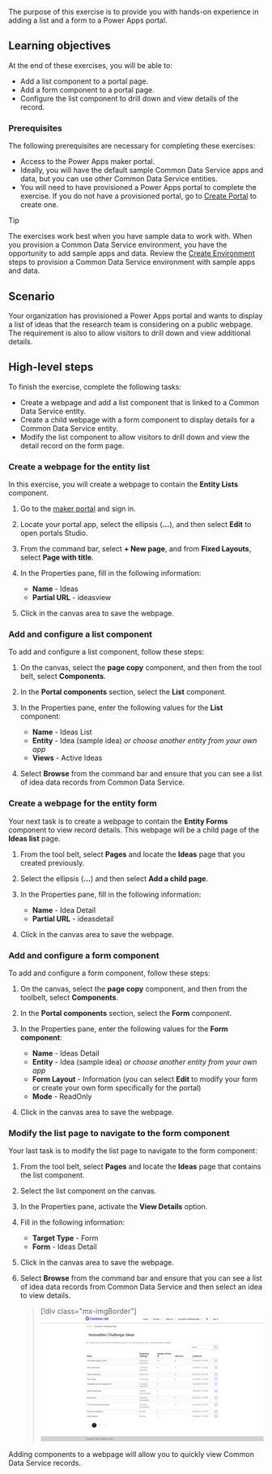 The purpose of this exercise is to provide you with hands-on experience in adding a list and a form to a Power Apps portal.

## Learning objectives

At the end of these exercises, you will be able to:

- Add a list component to a portal page.
- Add a form component to a portal page.
- Configure the list component to drill down and view details of the record.

### Prerequisites

The following prerequisites are necessary for completing these exercises:

- Access to the Power Apps maker portal.
- Ideally, you will have the default sample Common Data Service apps and data, but you can use other Common Data Service entities.
- You will need to have provisioned a Power Apps portal to complete the exercise. If you do not have a provisioned portal, go to [Create Portal](https://docs.microsoft.com/powerapps/maker/portals/create-portal/?azure-portal=true) to create one.

> [!TIP]
> The exercises work best when you have sample data to work with. When you provision a Common Data Service environment, you have the opportunity to add sample apps and data.  Review the [Create Environment](https://docs.microsoft.com/power-platform/admin/create-environment.md?azure-portal=true#create-an-environment-with-a-database) steps to provision a Common Data Service environment with sample apps and data.

## Scenario

Your organization has provisioned a Power Apps portal and wants to display a list of ideas that the research team is considering on a public webpage. The requirement is also to allow visitors to drill down and view additional details.

## High-level steps

To finish the exercise, complete the following tasks:

- Create a webpage and add a list component that is linked to a Common Data Service entity.
- Create a child webpage with a form component to display details for a Common Data Service entity.
- Modify the list component to allow visitors to drill down and view the detail record on the form page.


### Create a webpage for the entity list

In this exercise, you will create a webpage to contain the **Entity Lists** component.

1. Go to the [maker portal](https://make.powerapps.com/?azure-portal=true) and sign in.  
1. Locate your portal app, select the ellipsis (**...**), and then select **Edit** to open portals Studio.
1. From the command bar, select **+ New page**, and from **Fixed Layouts**, select **Page with title**.
1. In the Properties pane, fill in the following information:

	- **Name** - Ideas
	- **Partial URL** - ideasview
	
1. Click in the canvas area to save the webpage.

### Add and configure a list component 

To add and configure a list component, follow these steps:

1. On the canvas, select the **page copy** component, and then from the tool belt, select **Components**.
1. In the **Portal components** section, select the **List** component.
1. In the Properties pane, enter the following values for the **List** component:

	- **Name** - Ideas List
	- **Entity** - Idea (sample idea) *or choose another entity from your own app*
	- **Views** - Active Ideas

1. Select **Browse** from the command bar and ensure that you can see a list of idea data records from Common Data Service.

### Create a webpage for the entity form

Your next task is to create a webpage to contain the **Entity Forms** component to view record details. This webpage will be a child page of the **Ideas list** page.

1. From the tool belt, select **Pages** and locate the **Ideas** page that you created previously.
1. Select the ellipsis (**...**) and then select **Add a child page**.
1. In the Properties pane, fill in the following information:

	- **Name** - Idea Detail
	- **Partial URL** - ideasdetail
	
1. Click in the canvas area to save the webpage.

### Add and configure a form component

To add and configure a form component, follow these steps:

1. On the canvas, select the **page copy** component, and then from the toolbelt, select **Components**.
1. In the **Portal components** section, select the **Form** component.
1. In the Properties pane, enter the following values for the **Form component**:

	- **Name** - Ideas Detail
	- **Entity** - Idea (sample idea) *or choose another entity from your own app*
	- **Form Layout** - Information (you can select **Edit** to modify your form or create your own form specifically for the portal)
	- **Mode** - ReadOnly

1. Click in the canvas area to save the webpage.

### Modify the list page to navigate to the form component

Your last task is to modify the list page to navigate to the form component:

1. From the tool belt, select **Pages** and locate the **Ideas** page that contains the list component.
1. Select the list component on the canvas.
1. In the Properties pane, activate the **View Details** option.
1. Fill in the following information: 

	- **Target Type** - Form
	- **Form** - Ideas Detail

1. Click in the canvas area to save the webpage.
1. Select **Browse** from the command bar and ensure that you can see a list of idea data records from Common Data Service and then select an idea to view details.

    > [!div class="mx-imgBorder"]
    > [![entity list](../media/4-entity-list-exercise-ss.png)](../media/4-entity-list-exercise-ss.png#lightbox)

Adding components to a webpage will allow you to quickly view Common Data Service records.

